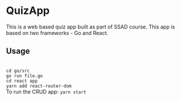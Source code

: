 # QuizApp

This is a web based quiz app built as part of SSAD course. This app is based on two frameworks - Go and React. 

## Usage
<br> `cd go/src`
<br> `go run file.go`
<br> `cd react app`
<br> `yarn add react-router-dom`
<br> To run the CRUD app: `yarn start`
